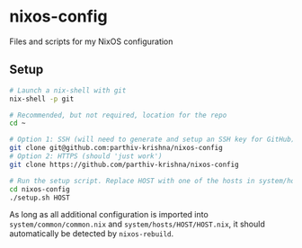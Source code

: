 # nixos-config
Files and scripts for my NixOS configuration

## Setup
```bash
# Launch a nix-shell with git
nix-shell -p git

# Recommended, but not required, location for the repo
cd ~

# Option 1: SSH (will need to generate and setup an SSH key for GitHub)
git clone git@github.com:parthiv-krishna/nixos-config
# Option 2: HTTPS (should 'just work')
git clone https://github.com/parthiv-krishna/nixos-config

# Run the setup script. Replace HOST with one of the hosts in system/hosts
cd nixos-config
./setup.sh HOST
```

As long as all additional configuration is imported into `system/common/common.nix`
and `system/hosts/HOST/HOST.nix`, it should automatically be detected by `nixos-rebuild`.

